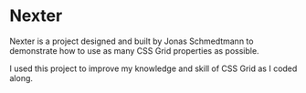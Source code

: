 # Nexter

Nexter is a project designed and built by Jonas Schmedtmann to demonstrate how to use as many CSS Grid properties as possible.

I used this project to improve my knowledge and skill of CSS Grid as I coded along.
